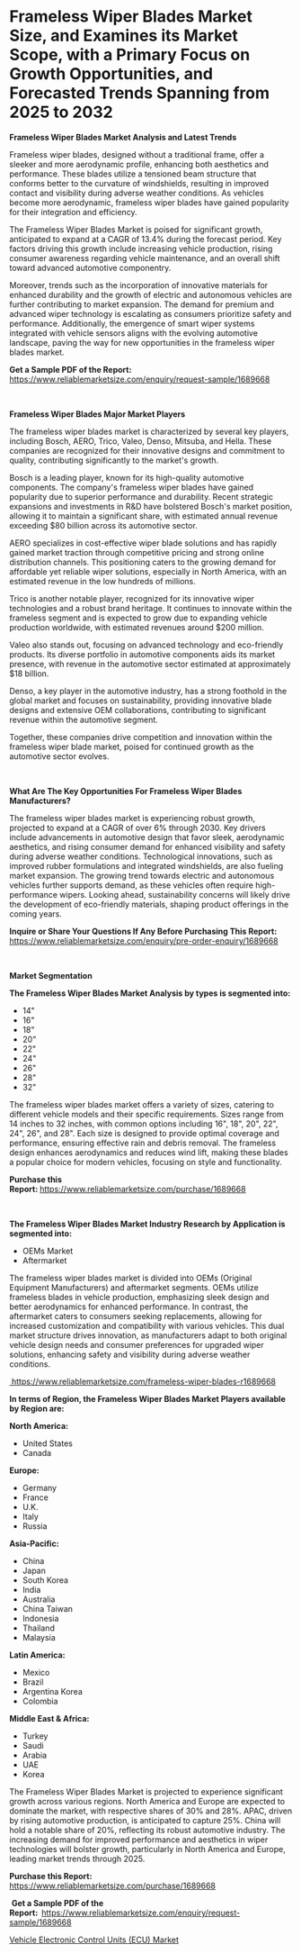 <p><h1>Frameless Wiper Blades Market Size, and Examines its Market Scope, with a Primary Focus on Growth Opportunities, and Forecasted Trends Spanning from 2025 to 2032</h1></p><p><strong>Frameless Wiper Blades Market Analysis and Latest Trends</strong></p>
<p><p>Frameless wiper blades, designed without a traditional frame, offer a sleeker and more aerodynamic profile, enhancing both aesthetics and performance. These blades utilize a tensioned beam structure that conforms better to the curvature of windshields, resulting in improved contact and visibility during adverse weather conditions. As vehicles become more aerodynamic, frameless wiper blades have gained popularity for their integration and efficiency.</p><p>The Frameless Wiper Blades Market is poised for significant growth, anticipated to expand at a CAGR of 13.4% during the forecast period. Key factors driving this growth include increasing vehicle production, rising consumer awareness regarding vehicle maintenance, and an overall shift toward advanced automotive componentry. </p><p>Moreover, trends such as the incorporation of innovative materials for enhanced durability and the growth of electric and autonomous vehicles are further contributing to market expansion. The demand for premium and advanced wiper technology is escalating as consumers prioritize safety and performance. Additionally, the emergence of smart wiper systems integrated with vehicle sensors aligns with the evolving automotive landscape, paving the way for new opportunities in the frameless wiper blades market.</p></p>
<p><strong>Get a Sample PDF of the Report:&nbsp;</strong> <a href="https://www.reliablemarketsize.com/enquiry/request-sample/1689668?utm_campaign=1197&utm_medium=2&utm_source=Github&utm_content=ia&utm_term=07012025&utm_id=frameless-wiper-blades">https://www.reliablemarketsize.com/enquiry/request-sample/1689668</a></p>
<p>&nbsp;</p>
<p><strong>Frameless Wiper Blades Major Market Players</strong></p>
<p><p>The frameless wiper blades market is characterized by several key players, including Bosch, AERO, Trico, Valeo, Denso, Mitsuba, and Hella. These companies are recognized for their innovative designs and commitment to quality, contributing significantly to the market's growth.</p><p>Bosch is a leading player, known for its high-quality automotive components. The company's frameless wiper blades have gained popularity due to superior performance and durability. Recent strategic expansions and investments in R&D have bolstered Bosch's market position, allowing it to maintain a significant share, with estimated annual revenue exceeding $80 billion across its automotive sector.</p><p>AERO specializes in cost-effective wiper blade solutions and has rapidly gained market traction through competitive pricing and strong online distribution channels. This positioning caters to the growing demand for affordable yet reliable wiper solutions, especially in North America, with an estimated revenue in the low hundreds of millions.</p><p>Trico is another notable player, recognized for its innovative wiper technologies and a robust brand heritage. It continues to innovate within the frameless segment and is expected to grow due to expanding vehicle production worldwide, with estimated revenues around $200 million.</p><p>Valeo also stands out, focusing on advanced technology and eco-friendly products. Its diverse portfolio in automotive components aids its market presence, with revenue in the automotive sector estimated at approximately $18 billion.</p><p>Denso, a key player in the automotive industry, has a strong foothold in the global market and focuses on sustainability, providing innovative blade designs and extensive OEM collaborations, contributing to significant revenue within the automotive segment.</p><p>Together, these companies drive competition and innovation within the frameless wiper blade market, poised for continued growth as the automotive sector evolves.</p></p>
<p>&nbsp;</p>
<p><strong>What Are The Key Opportunities For Frameless Wiper Blades Manufacturers?</strong></p>
<p><p>The frameless wiper blades market is experiencing robust growth, projected to expand at a CAGR of over 6% through 2030. Key drivers include advancements in automotive design that favor sleek, aerodynamic aesthetics, and rising consumer demand for enhanced visibility and safety during adverse weather conditions. Technological innovations, such as improved rubber formulations and integrated windshields, are also fueling market expansion. The growing trend towards electric and autonomous vehicles further supports demand, as these vehicles often require high-performance wipers. Looking ahead, sustainability concerns will likely drive the development of eco-friendly materials, shaping product offerings in the coming years.</p></p>
<p><strong>Inquire or Share Your Questions If Any Before Purchasing This Report:</strong> <a href="https://www.reliablemarketsize.com/enquiry/pre-order-enquiry/1689668?utm_campaign=1197&utm_medium=2&utm_source=Github&utm_content=ia&utm_term=07012025&utm_id=frameless-wiper-blades">https://www.reliablemarketsize.com/enquiry/pre-order-enquiry/1689668</a></p>
<p>&nbsp;</p>
<p><strong>Market Segmentation</strong></p>
<p><strong>The Frameless Wiper Blades Market Analysis by types is segmented into:</strong></p>
<p><ul><li>14"</li><li>16"</li><li>18"</li><li>20"</li><li>22"</li><li>24"</li><li>26"</li><li>28"</li><li>32"</li></ul></p>
<p><p>The frameless wiper blades market offers a variety of sizes, catering to different vehicle models and their specific requirements. Sizes range from 14 inches to 32 inches, with common options including 16", 18", 20", 22", 24", 26", and 28". Each size is designed to provide optimal coverage and performance, ensuring effective rain and debris removal. The frameless design enhances aerodynamics and reduces wind lift, making these blades a popular choice for modern vehicles, focusing on style and functionality.</p></p>
<p><strong>Purchase this Report:&nbsp;</strong><a href="https://www.reliablemarketsize.com/purchase/1689668?utm_campaign=1197&utm_medium=2&utm_source=Github&utm_content=ia&utm_term=07012025&utm_id=frameless-wiper-blades">https://www.reliablemarketsize.com/purchase/1689668</a></p>
<p>&nbsp;</p>
<p><strong>The Frameless Wiper Blades Market Industry Research by Application is segmented into:</strong></p>
<p><ul><li>OEMs Market</li><li>Aftermarket</li></ul></p>
<p><p>The frameless wiper blades market is divided into OEMs (Original Equipment Manufacturers) and aftermarket segments. OEMs utilize frameless blades in vehicle production, emphasizing sleek design and better aerodynamics for enhanced performance. In contrast, the aftermarket caters to consumers seeking replacements, allowing for increased customization and compatibility with various vehicles. This dual market structure drives innovation, as manufacturers adapt to both original vehicle design needs and consumer preferences for upgraded wiper solutions, enhancing safety and visibility during adverse weather conditions.</p></p>
<p><a href="https://www.reliablemarketsize.com/frameless-wiper-blades-r1689668?utm_campaign=1197&utm_medium=2&utm_source=Github&utm_content=ia&utm_term=07012025&utm_id=frameless-wiper-blades">&nbsp;https://www.reliablemarketsize.com/frameless-wiper-blades-r1689668</a></p>
<p><strong>In terms of Region, the Frameless Wiper Blades Market Players available by Region are:</strong></p>
<p>
    <p> <strong> North America: </strong>
        <ul>
            <li>United States</li>
            <li>Canada</li>
        </ul>
        </p> 
    <p> <strong> Europe: </strong>
        <ul>
            <li>Germany</li>
            <li>France</li>
            <li>U.K.</li>
            <li>Italy</li>
            <li>Russia</li>
        </ul>
        </p> 
    <p> <strong> Asia-Pacific: </strong>
        <ul>
            <li>China</li>
            <li>Japan</li>
            <li>South Korea</li>
            <li>India</li>
            <li>Australia</li>
            <li>China Taiwan</li>
            <li>Indonesia</li>
            <li>Thailand</li>
            <li>Malaysia</li>
        </ul>
        </p> 
    <p> <strong> Latin America: </strong>
        <ul>
            <li>Mexico</li>
            <li>Brazil</li>
            <li>Argentina Korea</li>
            <li>Colombia</li>
        </ul>
        </p> 
    <p> <strong> Middle East & Africa: </strong>
        <ul>
            <li>Turkey</li>
            <li>Saudi</li>
            <li>Arabia</li>
            <li>UAE</li>
            <li>Korea</li>
        </ul>
    </p>
    </p>
<p><p>The Frameless Wiper Blades Market is projected to experience significant growth across various regions. North America and Europe are expected to dominate the market, with respective shares of 30% and 28%. APAC, driven by rising automotive production, is anticipated to capture 25%. China will hold a notable share of 20%, reflecting its robust automotive industry. The increasing demand for improved performance and aesthetics in wiper technologies will bolster growth, particularly in North America and Europe, leading market trends through 2025.</p></p>
<p><strong>Purchase this Report: </strong><a href="https://www.reliablemarketsize.com/purchase/1689668?utm_campaign=1197&utm_medium=2&utm_source=Github&utm_content=ia&utm_term=07012025&utm_id=frameless-wiper-blades">https://www.reliablemarketsize.com/purchase/1689668</a></p>
<p>&nbsp;<strong>Get a Sample PDF of the Report:&nbsp;&nbsp;</strong><a href="https://www.reliablemarketsize.com/enquiry/request-sample/1689668?utm_campaign=1197&utm_medium=2&utm_source=Github&utm_content=ia&utm_term=07012025&utm_id=frameless-wiper-blades">https://www.reliablemarketsize.com/enquiry/request-sample/1689668</a></p>
<p><strong></strong></p>
<p><p><a href="https://github.com/prosalinda88/Market-Research-Report-List-7/blob/main/vehicle-electronic-control-units-ecu-market.md?utm_campaign=1197&utm_medium=2&utm_source=Github&utm_content=ia&utm_term=07012025&utm_id=frameless-wiper-blades">Vehicle Electronic Control Units (ECU) Market</a></p></p>